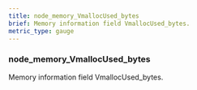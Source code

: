 ```yaml
---
title: node_memory_VmallocUsed_bytes
brief: Memory information field VmallocUsed_bytes.
metric_type: gauge
---
```

### node_memory_VmallocUsed_bytes

Memory information field VmallocUsed_bytes.
